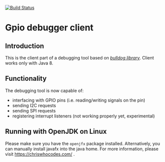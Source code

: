 [![Build Status](https://travis-ci.org/zezulka/GpioDebuggerClient.svg?branch=master)](https://travis-ci.org/zezulka/GpioDebuggerClient)

Gpio debugger client
================

Introduction
------------
This is the client part of a debugging tool based on *[bulldog library](https://github.com/SilverThings/bulldog "Bulldog")*. Client works only with Java 8. 

Functionality
--------------
The debugging tool is now capable of:
* interfacing with GPIO pins (i.e. reading/writing signals on the pin)
* sending I2C requests
* sending SPI requests
* registering interrupt listeners (not working properly yet, experimental)

Running with OpenJDK on Linux
------------
Please make sure you have the `openjfx` package installed.
Alternatively, you can manually install javafx into the java home.
For more information, please visit https://chriswhocodes.com/ .
